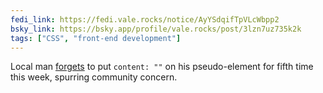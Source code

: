 ```yaml
---
fedi_link: https://fedi.vale.rocks/notice/AyYSdqifTpVLcWbpp2
bsky_link: https://bsky.app/profile/vale.rocks/post/3lzn7uz735k2k
tags: ["CSS", "front-end development"]
---
```


Local man [forgets](/micros/20250319-1101) to put `content: ""` on his pseudo-element for fifth time this week, spurring community concern.
